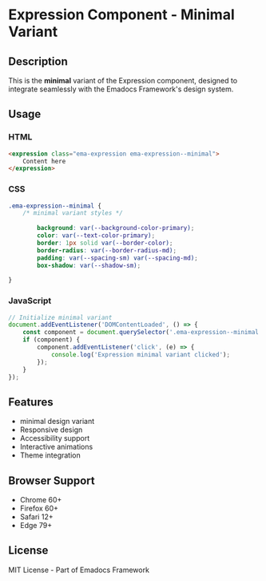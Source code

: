 # Expression Component - Minimal Variant

## Description
This is the **minimal** variant of the Expression component, designed to integrate seamlessly with the Emadocs Framework's design system.

## Usage

### HTML
```html
<expression class="ema-expression ema-expression--minimal">
    Content here
</expression>
```

### CSS
```css
.ema-expression--minimal {
    /* minimal variant styles */
    
        background: var(--background-color-primary);
        color: var(--text-color-primary);
        border: 1px solid var(--border-color);
        border-radius: var(--border-radius-md);
        padding: var(--spacing-sm) var(--spacing-md);
        box-shadow: var(--shadow-sm);
    
}
```

### JavaScript
```javascript
// Initialize minimal variant
document.addEventListener('DOMContentLoaded', () => {
    const component = document.querySelector('.ema-expression--minimal');
    if (component) {
        component.addEventListener('click', (e) => {
            console.log('Expression minimal variant clicked');
        });
    }
});
```

## Features
- minimal design variant
- Responsive design
- Accessibility support
- Interactive animations
- Theme integration

## Browser Support
- Chrome 60+
- Firefox 60+
- Safari 12+
- Edge 79+

## License
MIT License - Part of Emadocs Framework
